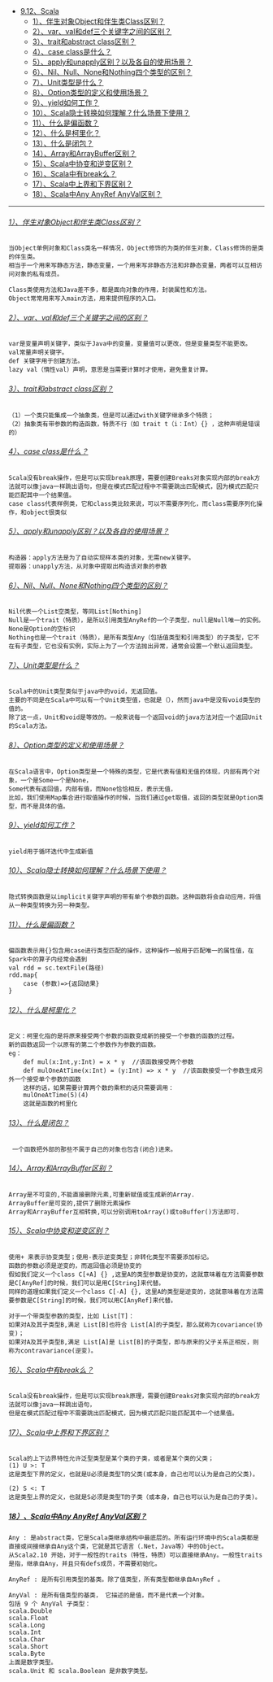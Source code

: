 * [9.12、Scala](bigdata-project/src/main/doc/scala.md)
    - [1）、伴生对象Object和伴生类Class区别？]()
    - [2）、var、val和def三个关键字之间的区别？]()
    - [3）、trait和abstract class区别？]()
    - [4）、case class是什么？]()
    - [5）、apply和unapply区别？以及各自的使用场景？]()
    - [6）、Nil、Null、None和Nothing四个类型的区别？]()
    - [7）、Unit类型是什么？]()
    - [8）、Option类型的定义和使用场景？]()
    - [9）、yield如何工作？]()
    - [10）、Scala隐士转换如何理解？什么场景下使用？]()
    - [11）、什么是偏函数？]()
    - [12）、什么是柯里化？]()
    - [13）、什么是闭包？]()
    - [14）、Array和ArrayBuffer区别？]()
    - [15）、Scala中协变和逆变区别？]()
    - [16）、Scala中有break么？]()
    - [17）、Scala中上界和下界区别？]()
    - [18）、Scala中Any AnyRef AnyVal区别？]()

---
###### [1）、伴生对象Object和伴生类Class区别？]()
    当Object单例对象和Class类名一样情况，Object修饰的为类的伴生对象，Class修饰的是类的伴生类。
    相当于一个用来写静态方法，静态变量，一个用来写非静态方法和非静态变量，两者可以互相访问对象的私有成员。
    
    Class类使用方法和Java差不多，都是面向对象的作用，封装属性和方法。
    Object常常用来写入main方法，用来提供程序的入口。

###### [2）、var、val和def三个关键字之间的区别？]()
    var是变量声明关键字，类似于Java中的变量，变量值可以更改，但是变量类型不能更改。
    val常量声明关键字。
    def 关键字用于创建方法。
    lazy val（惰性val）声明，意思是当需要计算时才使用，避免重复计算。

###### [3）、trait和abstract class区别？]()
    （1）一个类只能集成一个抽象类，但是可以通过with关键字继承多个特质；
    （2）抽象类有带参数的构造函数，特质不行（如 trait t（i：Int）{} ，这种声明是错误的）

###### [4）、case class是什么？]()
    ​Scala没有break操作，但是可以实现break原理，需要创建Breaks对象实现内部的break方法就可以像java一样跳出语句，但是在模式匹配过程中不需要跳出匹配模式，因为模式匹配只能匹配其中一个结果值。
    ​case class代表样例类，它和class类比较来说，可以不需要序列化，而class需要序列化操作，和object很类似

###### [5）、apply和unapply区别？以及各自的使用场景？]()
    构造器：apply方法是为了自动实现样本类的对象，无需new关键字。
    提取器：unapply方法，从对象中提取出构造该对象的参数

###### [6）、Nil、Null、None和Nothing四个类型的区别？]()
    Nil代表一个List空类型，等同List[Nothing]
    Null是一个trait（特质），是所以引用类型AnyRef的一个子类型，null是Null唯一的实例。
    None是Option的空标识
    Nothing也是一个trait（特质），是所有类型Any（包括值类型和引用类型）的子类型，它不在有子类型，它也没有实例，实际上为了一个方法抛出异常，通常会设置一个默认返回类型。

###### [7）、Unit类型是什么？]()
    Scala中的Unit类型类似于java中的void，无返回值。
    主要的不同是在Scala中可以有一个Unit类型值，也就是（），然而java中是没有void类型的值的。
    除了这一点，Unit和void是等效的。一般来说每一个返回void的java方法对应一个返回Unit的Scala方法。

###### [8）、Option类型的定义和使用场景？]()
    在Scala语言中，Option类型是一个特殊的类型，它是代表有值和无值的体现，内部有两个对象，一个是Some一个是None，
    Some代表有返回值，内部有值，而None恰恰相反，表示无值，
    比如，我们使用Map集合进行取值操作的时候，当我们通过get取值，返回的类型就是Option类型，而不是具体的值。

###### [9）、yield如何工作？]()
    yield用于循环迭代中生成新值

###### [10）、Scala隐士转换如何理解？什么场景下使用？]()
    隐式转换函数是以implicit关键字声明的带有单个参数的函数。这种函数将会自动应用，将值从一种类型转换为另一种类型。

###### [11）、什么是偏函数？]()
    偏函数表示用{}包含用case进行类型匹配的操作，这种操作一般用于匹配唯一的属性值，在Spark中的算子内经常会遇到
    val rdd = sc.textFile(路径)
    rdd.map{
        case (参数)=>{返回结果}
    }

###### [12）、什么是柯里化？]()
    定义：柯里化指的是将原来接受两个参数的函数变成新的接受一个参数的函数的过程。
    新的函数返回一个以原有的第二个参数作为参数的函数。
    eg：
        def mul(x:Int,y:Int) = x * y  //该函数接受两个参数
        def mulOneAtTime(x:Int) = (y:Int) => x * y  //该函数接受一个参数生成另外一个接受单个参数的函数
        这样的话，如果需要计算两个数的乘积的话只需要调用：
        mulOneAtTime(5)(4)
        这就是函数的柯里化

###### [13）、什么是闭包？]()
     一个函数把外部的那些不属于自己的对象也包含(闭合)进来。

###### [14）、Array和ArrayBuffer区别？]()
    Array是不可变的,不能直接删除元素,可重新赋值或生成新的Array.
    ArrayBuffer是可变的,提供了删除元素操作
    Array和ArrayBuffer互相转换,可以分别调用toArray()或toBuffer()方法即可.

###### [15）、Scala中协变和逆变区别？]()
    使用+ 来表示协变类型；使用-表示逆变类型；非转化类型不需要添加标记。
    函数的参数必须是逆变的，而返回值必须是协变的
    假如我们定义一个class C[+A] {} ,这里A的类型参数是协变的，这就意味着在方法需要参数是C[AnyRef]的时候，我们可以是用C[String]来代替。
    同样的道理如果我们定义一个class C[-A] {}, 这里A的类型是逆变的，这就意味着在方法需要参数是C[String]的时候，我们可以用C[AnyRef]来代替。
    
    对于一个带类型参数的类型，比如 List[T]：
    如果对A及其子类型B,满足 List[B]也符合 List[A]的子类型，那么就称为covariance(协变)；
    如果对A及其子类型B,满足 List[A]是 List[B]的子类型，即与原来的父子关系正相反，则称为contravariance(逆变)。

###### [16）、Scala中有break么？]()
    Scala没有break操作，但是可以实现break原理，需要创建Breaks对象实现内部的break方法就可以像java一样跳出语句，
    但是在模式匹配过程中不需要跳出匹配模式，因为模式匹配只能匹配其中一个结果值。

###### [17）、Scala中上界和下界区别？]()
    Scala的上下边界特性允许泛型类型是某个类的子类，或者是某个类的父类；
    (1) U >: T
    这是类型下界的定义，也就是U必须是类型T的父类(或本身，自己也可以认为是自己的父类)。
    
    (2) S <: T
    这是类型上界的定义，也就是S必须是类型T的子类（或本身，自己也可以认为是自己的子类)。

##### [18）、Scala中Any AnyRef AnyVal区别？]()
    Any : 是abstract类，它是Scala类继承结构中最底层的。所有运行环境中的Scala类都是直接或间接继承自Any这个类，它就是其它语言（.Net，Java等）中的Object。
    从Scala2.10 开始，对于一般性的traits（特性，特质）可以直接继承Any。一般性traits是指，继承自Any，并且只有defs成员，不需要初始化。
    
    AnyRef : 是所有引用类型的基类。除了值类型，所有类型都继承自AnyRef 。

    AnyVal : 是所有值类型的基类， 它描述的是值，而不是代表一个对象。 
    包括 9 个 AnyVal 子类型：
    scala.Double 
    scala.Float 
    scala.Long 
    scala.Int 
    scala.Char 
    scala.Short 
    scala.Byte 
    上面是数字类型。
    scala.Unit 和 scala.Boolean 是非数字类型。
